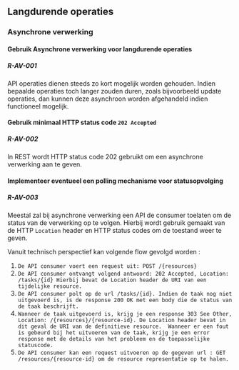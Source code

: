 ## Langdurende operaties
### Asynchrone verwerking
#### Gebruik Asynchrone verwerking voor langdurende operaties
##### R-AV-001
API operaties dienen steeds zo kort mogelijk worden gehouden. Indien bepaalde operaties toch langer zouden duren, zoals bijvoorbeeld update operaties, dan kunnen deze asynchroon worden afgehandeld indien functioneel mogelijk.

#### Gebruik minimaal HTTP status code `202 Accepted`
##### R-AV-002
In REST wordt HTTP status code 202 gebruikt om een asynchrone verwerking aan te geven.

#### Implementeer eventueel een polling mechanisme voor statusopvolging
##### R-AV-003
Meestal zal bij asynchrone verwerking een API de consumer toelaten om de status van de verwerking op te volgen.
Hierbij wordt gebruik gemaakt van de HTTP `Location` header en HTTP status codes om de toestand weer te geven.

Vanuit technisch perspectief kan volgende flow gevolgd worden :

1.  `De API consumer voert een request uit: POST /{resources}`
2.  `De API consumer ontvangt volgend antwoord: 202 Accepted, Location: /tasks/{id} Hierbij bevat de Location header de URI van een tijdelijke resource.`
3.  `De API consumer polt op de url /tasks/{id}. Indien de taak nog niet uitgevoerd is, is de response 200 OK met een body die de status van de taak beschrijft.`
4.  `Wanneer de taak uitgevoerd is, krijg je een response 303 See Other, Location: /{resources}/{resource-id}. De Location header bevat in dit geval de URI van de definitieve resource.  Wanneer er een fout is gebeurd bij het uitvoeren van de taak, krijg je een error response met de details van het probleem en de toepasselijke statuscode.`
5.  `De API consumer kan een request uitvoeren op de gegeven url : GET /resources/{resource-id} om de resource representatie op te halen.`
